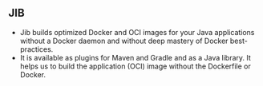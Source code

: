 ## JIB
- Jib builds optimized Docker and OCI images for your Java applications without a Docker daemon and without deep mastery of Docker best-practices.
- It is available as plugins for Maven and Gradle and as a Java library. It helps us to build the application (OCI) image without the Dockerfile or Docker.